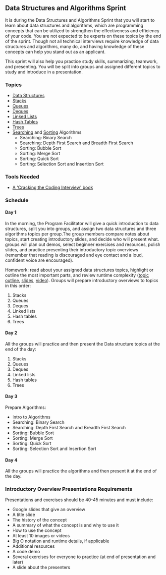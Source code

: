## Data Structures and Algorithms Sprint

It is during the Data Structures and Algorithms Sprint that you will start to learn about data structures and algorithms, which are programming concepts that can be utilized to strengthen the effectiveness and efficiency of your code. You are not expected to be experts on these topics by the end of the sprint. Though not all technical interviews require knowledge of data structures and algorithms, many do, and having knowledge of these concepts can help you stand out as an applicant.  

This sprint will also help you practice study skills, summarizing, teamwork, and presenting. You will be split into groups and assigned different topics to study and introduce in a presentation.


### Topics 
- [Data Structures](../data-structures/intro-to-data-structures.md) 
- [Stacks](../data-structures/stack.md) 
- [Queues](../data-structures/queues.md) 
- [Deques](../data-structures/deque.md) 
- [Linked Lists](../data-structures/linked-lists.md) 
- [Hash Tables](../data-structures/hash-tables.md) 
- [Trees](../data-structures/trees.md) 
- [Searching](../algorithms/searching.md) and [Sorting](../algorithms/sorting.md) Algorithms 
   - Searching: Binary Search
   - Searching: Depth First Search and Breadth First Search
   - Sorting: Bubble Sort
   - Sorting: Merge Sort
   - Sorting: Quick Sort
   - Sorting: Selection Sort and Insertion Sort


### Tools Needed
- [A 'Cracking the Coding Interview' book](https://www.pdfdrive.com/cracking-the-coding-interview-e52072841.html)  

### Schedule

#### Day 1
In the morning, the Program Facilitator will give a quick introduction to data structures, split you into groups, and assign two data structures and three algorithms topics per group.The group members compare notes about topics, start creating introductory slides, and decide who will present what. groups will plan out demos, select beginner exercises and resources, polish slides, and practice presenting their introductory topic overviews (remember that reading is discouraged and eye contact and a loud, confident voice are encouraged).

 Homework: read about your assigned data structures topics, highlight or outline the most important parts, and review runtime complexity ([topic outline](../runtime-complexity/runtime-complexity.md), [slides](https://drive.google.com/open?id=1ZcOdekB_aP59huZdp4X0u6EfUJKgxzK7y8LqCmzSLC8), [video](https://drive.google.com/open?id=1ZoHxJMUiKOKPqu69vX3b_aeYGlDlRL6n)). 
 Groups will prepare introductory overviews to topics in this order:

1. Stacks
2. Queues
3. Deques
4. Linked lists
5. Hash tables
6. Trees



#### Day 2
All the groups will practice and then present the Data structure topics at the end of the day:
1. Stacks
2. Queues
3. Deques
4. Linked lists
5. Hash tables
6. Trees

#### Day 3
Prepare Algorithms:
- Intro to Algorithms
- Searching: Binary Search
- Searching: Depth First Search and Breadth First Search
- Sorting: Bubble Sort
- Sorting: Merge Sort
- Sorting: Quick Sort
- Sorting: Selection Sort and Insertion Sort

#### Day 4
All the groups will practice the algorithms and then present it at the end of the day.


### Introductory Overview Presentations Requirements
Presentations and exercises should be 40-45 minutes and must include:
- Google slides that give an overview
- A title slide
- The history of the concept
- A summary of what the concept is and why to use it
- How to use the concept
- At least 10 images or videos
- Big O notation and runtime details, if applicable
- Additional resources
- A code demo
- Several exercises for everyone to practice (at end of presentation and later)
- A slide about the presenters
